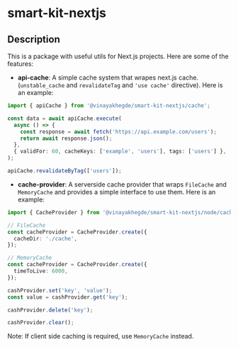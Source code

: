 # smart-kit-nextjs

## Description

This is a package with useful utils for Next.js projects. Here are some of the features:

- **api-cache**: A simple cache system that wrapes next.js cache. (`unstable_cache` and `revalidateTag` and `'use cache'` directive). Here is an example:

```ts
import { apiCache } from '@vinayakhegde/smart-kit-nextjs/cache';

const data = await apiCache.execute(
  async () => {
    const response = await fetch('https://api.example.com/users');
    return await response.json();
  },
  { validFor: 60, cacheKeys: ['example', 'users'], tags: ['users'] },
);

apiCache.revalidateByTag(['users']);
```

- **cache-provider**: A serverside cache provider that wraps `FileCache` and `MemoryCache` and provides a simple interface to use them. Here is an example:

```ts
import { CacheProvider } from '@vinayakhegde/smart-kit-nextjs/node/cache-provider';

// FileCache
const cacheProvider = CacheProvider.create({
  cacheDir: './cache',
});

// MemoryCache
const cacheProvider = CacheProvider.create({
  timeToLive: 6000,
});

cashProvider.set('key', 'value');
const value = cashProvider.get('key');

cashProvider.delete('key');

cashProvider.clear();
```

Note: If client side caching is required, use `MemoryCache` instead.

